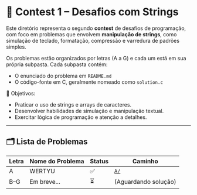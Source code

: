 # 🧵 Contest 1 – Desafios com Strings

Este diretório representa o segundo **contest** de desafios de programação, com foco em problemas que envolvem **manipulação de strings**, como simulação de teclado, formatação, compressão e varredura de padrões simples.

Os problemas estão organizados por letras (A a G) e cada um está em sua própria subpasta. Cada subpasta contém:

- O enunciado do problema em `README.md`
- O código-fonte em C, geralmente nomeado como `solution.c`

📌 Objetivos:

- Praticar o uso de strings e arrays de caracteres.
- Desenvolver habilidades de simulação e manipulação textual.
- Exercitar lógica de programação e atenção a detalhes.

---

## 🗂️ Lista de Problemas

| Letra | Nome do Problema | Status | Caminho              |
| ----- | ---------------- | ------ | -------------------- |
| A     | WERTYU           | ✅     | [`A/`](./A)          |
| B–G   | Em breve...      | ⏳     | (Aguardando solução) |
